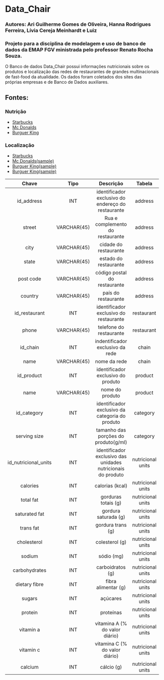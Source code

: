 # Data_Chair

### Autores: Ari Guilherme Gomes de Oliveira, Hanna Rodrigues Ferreira, Lívia Cereja Meinhardt e Luiz

### Projeto para a disciplina de modelagem e uso de banco de dados da EMAP FGV ministrada pelo professor Renato Rocha Souza.

O Banco de dados Data_Chair possui informações nutricionais sobre os produtos e localização das redes de restaurantes de grandes multinacionais de fast-food da atualidade. Os dados foram coletados dos sites das próprias empresas e de Banco de Dados auxiliares.

## Fontes:
### Nutrição 

- [Starbucks](https://www.starbucks.co.uk/quick-links%2Fnutrition-info)
- [Mc Donalds](https://www.kaggle.com/mcdonalds/nutrition-facts)
- [Burguer King](http://bk-latam-prod.s3.amazonaws.com/sites/burgerking.com.br/files/documents/F171_AF_TABELA_NUTRICIONAL_C4_42X29_7_1407.pdf)

### Localização

- [Starbucks](https://www.kaggle.com/starbucks/store-locations)
- [Mc Donalds(sample)](https://data-lists.com/mcdonalds/)
- [Burguer King(sample)](https://www.aggdata.com/aggdata/complete-list-burger-king-locations)
- [Burguer King(sample)](https://www.scrapehero.com/store/product/burger-king-store-locations-in-the-usa/)

|     Chave     |     Tipo    |                      Descrição                     |   Tabela   |
|:-------------:|:-----------:|:--------------------------------------------------:|:----------:|
|   id_address  |     INT     | identificador exclusivo do endereço do restaurante |   address  |
|     street    | VARCHAR(45) |          Rua e complemento do restaurante          |   address  |
|      city     | VARCHAR(45) |                cidade do restaurante               |   address  |
|     state     | VARCHAR(45) |                estado do restaurante               |   address  |
|   post code   | VARCHAR(45) |            código postal do restaurante            |   address  |
|    country    | VARCHAR(45) |                 país do restaurante                |   address  |
| id_restaurant |     INT     |       identificador exclusivo do restaurante       | restaurant |
|     phone     | VARCHAR(45) |               telefone do restaurante              | restaurant |
|    id_chain   |     INT     |          indentificador exclusivo da rede          |    chain   |
|      name     | VARCHAR(45) |                    nome da rede                    |    chain   |
|   id_product  |     INT     |         identificador exclusivo do produto         |   product  |
|      name     | VARCHAR(45) |                   nome do produto                  |   product  |
|  id_category  |     INT     |   identificador exclusivo da categoria do produto  |  category  |
| serving size  |     INT     |        tamanho das porções do produto(g/ml)        |  category  |
| id_nutricional_units |  INT | identificador exclusivo das unidades nutricionais do produto | nutricional units |
|       calories       |  INT |                        calorias (kcal)                       | nutricional units |
|       total fat      |  INT |                      gorduras totais (g)                     | nutricional units |
|     saturated fat    |  INT |                     gordura saturada (g)                     | nutricional units |
|       trans fat      |  INT |                       gordura trans (g)                      | nutricional units |
|      cholesterol     |  INT |                        colesterol (g)                        | nutricional units |
|        sodium        |  INT |                          sódio (mg)                          | nutricional units |
|     carbohydrates    |  INT |                       carboidratos (g)                       | nutricional units |
|     dietary fibre    |  INT |                      fibra alimentar (g)                     | nutricional units |
|        sugars        |  INT |                           açúcares                           | nutricional units |
|        protein       |  INT |                           proteínas                          | nutricional units |
|       vitamin a      |  INT |           vitamina A (% do valor diário)           | nutricional units |
|       vitamin c      |  INT |           vitamina C (% do valor diário)           | nutricional units |
|        calcium       |  INT |                          cálcio (g)                          | nutricional units |
